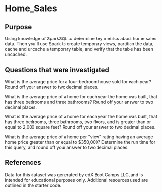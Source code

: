 # Home_Sales

## Purpose 
Using knowledge of SparkSQL to determine key metrics about home sales data. Then you'll use Spark to create temporary views, partition the data, cache and uncache a temporary table, and verify that the table has been uncached.

## Questions that were investigated

What is the average price for a four-bedroom house sold for each year? Round off your answer to two decimal places.

What is the average price of a home for each year the home was built, that has three bedrooms and three bathrooms? Round off your answer to two decimal places.

What is the average price of a home for each year the home was built, that has three bedrooms, three bathrooms, two floors, and is greater than or equal to 2,000 square feet? Round off your answer to two decimal places.

What is the average price of a home per "view" rating having an average home price greater than or equal to $350,000? Determine the run time for this query, and round off your answer to two decimal places.

## References

Data for this dataset was generated by edX Boot Camps LLC, and is intended for educational purposes only.
Additional resources used are outlined in the starter code. 
